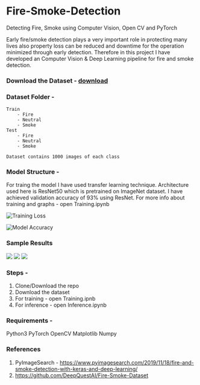 # Fire-Smoke-Detection
Detecting Fire, Smoke using Computer Vision, Open CV and PyTorch

Early fire/smoke detection plays a very important role in protecting many lives also property loss can be reduced and downtime for the operation minimized through early detection. Therefore in this project I have developed an Computer Vision & Deep Learning pipeline for fire and smoke detection.

### Download the Dataset - [download](https://github.com/DeepQuestAI/Fire-Smoke-Dataset/releases/download/v1/FIRE-SMOKE-DATASET.zip)

### Dataset Folder - 
    Train
        - Fire
        - Neutral
        - Smoke       
    Test
        - Fire
        - Neutral
        - Smoke
        
    Dataset contains 1000 images of each class
    
### Model Structure -
For traing the model I have used transfer learning technique. Architecture used here is ResNet50 which is pretrained on ImageNet dataset.
I have achieved validation accuracy of 93% using ResNet.
For more info about training and graphs - open Training.ipynb

![Training Loss](https://github.com/imsaksham-c/Fire-Smoke-Detection/blob/master/utils/trainloss.png)

![Model Accuracy](https://github.com/imsaksham-c/Fire-Smoke-Detection/blob/master/utils/accuracy.png)

### Sample Results
![](https://github.com/imsaksham-c/Fire-Smoke-Detection/blob/master/utils/fire.png)
![](https://github.com/imsaksham-c/Fire-Smoke-Detection/blob/master/utils/smoke.png)
![](https://github.com/imsaksham-c/Fire-Smoke-Detection/blob/master/utils/neutral.png)
    
### Steps - 
1. Clone/Download the repo
2. Download the dataset
3. For training - open Training.ipnb
4. For inference - open Inference.ipynb

### Requirements - 
Python3
PyTorch
OpenCV
Matplotlib
Numpy

### References
1. PyImageSearch - https://www.pyimagesearch.com/2019/11/18/fire-and-smoke-detection-with-keras-and-deep-learning/
2. https://github.com/DeepQuestAI/Fire-Smoke-Dataset
